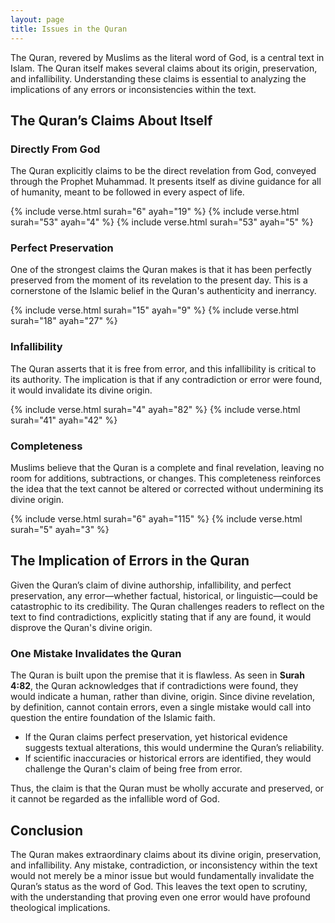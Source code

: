 ```yaml
---
layout: page
title: Issues in the Quran
---
```


The Quran, revered by Muslims as the literal word of God, is a central text in Islam. The Quran itself makes several claims about its origin, preservation, and infallibility. Understanding these claims is essential to analyzing the implications of any errors or inconsistencies within the text.

## The Quran’s Claims About Itself

### Directly From God

The Quran explicitly claims to be the direct revelation from God, conveyed through the Prophet Muhammad. It presents itself as divine guidance for all of humanity, meant to be followed in every aspect of life.

{% include verse.html surah="6" ayah="19" %}
{% include verse.html surah="53" ayah="4" %}
{% include verse.html surah="53" ayah="5" %}

### Perfect Preservation

One of the strongest claims the Quran makes is that it has been perfectly preserved from the moment of its revelation to the present day. This is a cornerstone of the Islamic belief in the Quran's authenticity and inerrancy.

{% include verse.html surah="15" ayah="9" %}
{% include verse.html surah="18" ayah="27" %}

### Infallibility

The Quran asserts that it is free from error, and this infallibility is critical to its authority. The implication is that if any contradiction or error were found, it would invalidate its divine origin.

{% include verse.html surah="4" ayah="82" %}
{% include verse.html surah="41" ayah="42" %}

### Completeness

Muslims believe that the Quran is a complete and final revelation, leaving no room for additions, subtractions, or changes. This completeness reinforces the idea that the text cannot be altered or corrected without undermining its divine origin.

{% include verse.html surah="6" ayah="115" %}
{% include verse.html surah="5" ayah="3" %}

## The Implication of Errors in the Quran

Given the Quran’s claim of divine authorship, infallibility, and perfect preservation, any error—whether factual, historical, or linguistic—could be catastrophic to its credibility. The Quran challenges readers to reflect on the text to find contradictions, explicitly stating that if any are found, it would disprove the Quran's divine origin.

### One Mistake Invalidates the Quran

The Quran is built upon the premise that it is flawless. As seen in **Surah 4:82**, the Quran acknowledges that if contradictions were found, they would indicate a human, rather than divine, origin. Since divine revelation, by definition, cannot contain errors, even a single mistake would call into question the entire foundation of the Islamic faith.

- If the Quran claims perfect preservation, yet historical evidence suggests textual alterations, this would undermine the Quran’s reliability.
- If scientific inaccuracies or historical errors are identified, they would challenge the Quran's claim of being free from error.

Thus, the claim is that the Quran must be wholly accurate and preserved, or it cannot be regarded as the infallible word of God.

## Conclusion

The Quran makes extraordinary claims about its divine origin, preservation, and infallibility. Any mistake, contradiction, or inconsistency within the text would not merely be a minor issue but would fundamentally invalidate the Quran’s status as the word of God. This leaves the text open to scrutiny, with the understanding that proving even one error would have profound theological implications.
